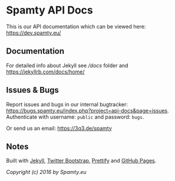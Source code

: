 # Spamty API Docs

This is our API documentation which can be viewed here: <https://dev.spamty.eu/>

## Documentation

For detailed info about Jekyll see */docs* folder and <https://jekyllrb.com/docs/home/>

## Issues & Bugs

Report issues and bugs in our internal bugtracker: <https://bugs.spamty.eu/index.php?project=api-docs&page=issues>. Authenticate with username: `public` and password: `bugs`.

Or send us an email: <https://3q3.de/spamty>

## Notes

Built with [Jekyll](https://jekyllrb.com/), [Twitter Bootstrap](https://getbootstrap.com/), [Prettify](https://github.com/google/code-prettify/) and [GitHub Pages](https://pages.github.com).

*Copyright (c) 2016 by Spamty.eu*